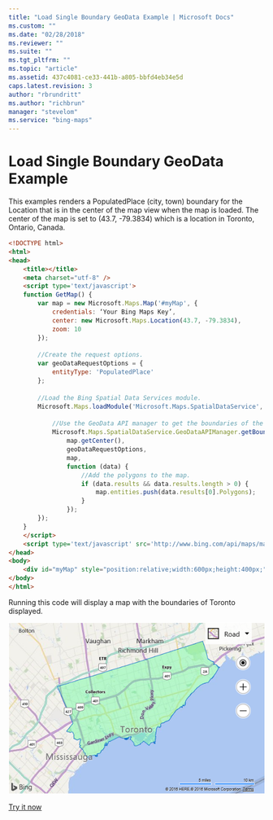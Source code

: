 ```yaml
---
title: "Load Single Boundary GeoData Example | Microsoft Docs"
ms.custom: ""
ms.date: "02/28/2018"
ms.reviewer: ""
ms.suite: ""
ms.tgt_pltfrm: ""
ms.topic: "article"
ms.assetid: 437c4081-ce33-441b-a805-bbfd4eb34e5d
caps.latest.revision: 3
author: "rbrundritt"
ms.author: "richbrun"
manager: "stevelom"
ms.service: "bing-maps"
---
```

# Load Single Boundary GeoData Example

This examples renders a PopulatedPlace (city, town) boundary for the Location that is in the center of the map view when the map is loaded. The center of the map is set to (43.7, -79.3834) which is a location in Toronto, Ontario, Canada.

```html
<!DOCTYPE html>
<html>
<head>
    <title></title>
    <meta charset="utf-8" />
	<script type='text/javascript'>
    function GetMap() {
        var map = new Microsoft.Maps.Map('#myMap', {
            credentials: ‘Your Bing Maps Key’,
            center: new Microsoft.Maps.Location(43.7, -79.3834),
            zoom: 10
        });

        //Create the request options.
        var geoDataRequestOptions = {
            entityType: 'PopulatedPlace'
        };

        //Load the Bing Spatial Data Services module.
        Microsoft.Maps.loadModule('Microsoft.Maps.SpatialDataService', function () {

            //Use the GeoData API manager to get the boundaries of the zip codes.
            Microsoft.Maps.SpatialDataService.GeoDataAPIManager.getBoundary(
                map.getCenter(),
                geoDataRequestOptions,
                map,
                function (data) {
                    //Add the polygons to the map.
                    if (data.results && data.results.length > 0) {
                        map.entities.push(data.results[0].Polygons);
                    }
                });
        });
    }
    </script>
    <script type='text/javascript' src='http://www.bing.com/api/maps/mapcontrol?callback=GetMap' async defer></script>
</head>
<body>
    <div id="myMap" style="position:relative;width:600px;height:400px;"></div>
</body>
</html>
```

Running this code will display a map with the boundaries of Toronto displayed. 

![Single Boundary on a Map](../../../media/bmv8-geodatasingleboundary.png)

[Try it now](http://www.bing.com/api/maps/sdk/mapcontrol/isdk#sdsLoadSingleBoundary+JS)